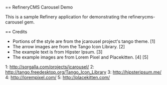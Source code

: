 == RefineryCMS Carousel Demo

This is a sample Refinery application for demonstrating the refinerycms-carousel gem.

== Credits

* Portions of the style are from the jcarousel project's tango theme. [1]
* The arrow images are from the Tango Icon Library. [2]
* The example text is from Hipster Ipsum. [3]
* The example images are from Lorem Pixel and Placekitten. [4] [5]

1: http://sorgalla.com/projects/jcarousel/
2: http://tango.freedesktop.org/Tango_Icon_Library
3: http://hipsteripsum.me/
4: http://lorempixel.com/
5: http://placekitten.com/
